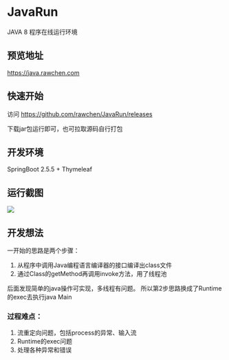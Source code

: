 # JavaRun

JAVA 8 程序在线运行环境

## 预览地址

https://java.rawchen.com

## 快速开始

访问 https://github.com/rawchen/JavaRun/releases

下载jar包运行即可，也可拉取源码自行打包

## 开发环境
SpringBoot 2.5.5 + Thymeleaf

## 运行截图
![](https://cdn.jsdelivr.net/gh/rawchen/JsDelivr/static/JavaRun/00.png)

## 开发想法

一开始的思路是两个步骤：
1. 从程序中调用Java编程语言编译器的接口编译出class文件
2. 通过Class的getMethod再调用invoke方法，用了线程池

后面发现简单的java操作可实现，多线程有问题。
所以第2步思路换成了Runtime的exec去执行java Main

### 过程难点：
1. 流重定向问题，包括process的异常、输入流
2. Runtime的exec问题
3. 处理各种异常和错误